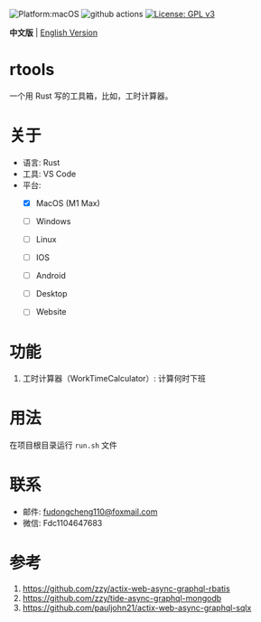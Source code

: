 ![Platform:macOS](https://img.shields.io/badge/platform-macOS-lightgreen)
![github actions](https://github.com/Fadegentle/rtools/actions/workflows/github-action-ci-rtools.yml/badge.svg)
[![License: GPL v3](https://img.shields.io/badge/License-GPL%20v3-blue.svg)](http://www.gnu.org/licenses/gpl-3.0)

**中文版** | [English Version](README-EN.md)

# rtools
一个用 Rust 写的工具箱，比如，工时计算器。

# 关于
- 语言: Rust
- 工具: VS Code
- 平台:
  - [x] MacOS (M1 Max)
  - [ ] Windows
  - [ ] Linux
  - [ ] IOS
  - [ ] Android
  - [ ] Desktop
  - [ ] Website


# 功能
1. 工时计算器（WorkTimeCalculator）: 计算何时下班

# 用法
在项目根目录运行 `run.sh` 文件

# 联系
- 邮件: fudongcheng110@foxmail.com
- 微信: Fdc1104647683

# 参考
1. https://github.com/zzy/actix-web-async-graphql-rbatis
2. https://github.com/zzy/tide-async-graphql-mongodb
3. https://github.com/pauljohn21/actix-web-async-graphql-sqlx